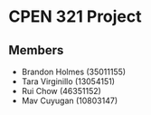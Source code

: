 # CPEN 321 Project

## Members

* Brandon Holmes (35011155)
* Tara Virginillo (13054151)
* Rui Chow (46351152)
* Mav Cuyugan (10803147)
